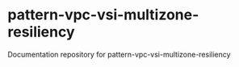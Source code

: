 # pattern-vpc-vsi-multizone-resiliency
Documentation repository for pattern-vpc-vsi-multizone-resiliency
